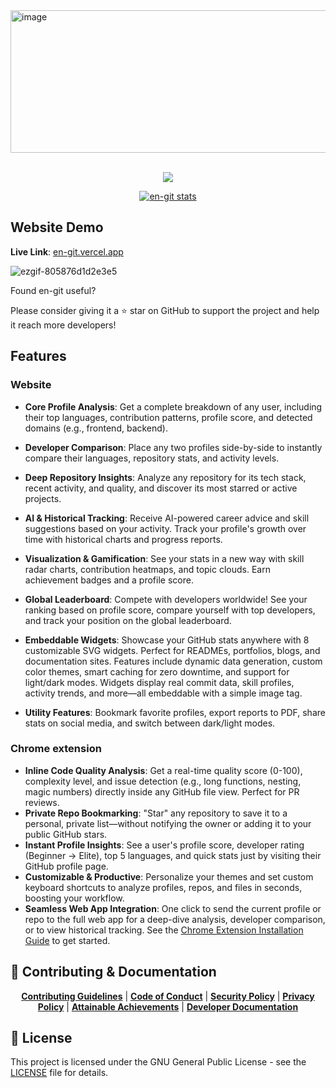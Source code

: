 <img width="1036" height="228" alt="image" src="https://github.com/user-attachments/assets/2a0dd523-154f-4afb-939f-eda3385aa5f9" />
<br />
<br />
<p align="center">
    <img src="https://skillicons.dev/icons?i=react,vite,tailwind,nodejs,express,mongodb,git,github,vercel,postman&perline=10" />
</p>
<div align="center">
    
 [![en-git stats](https://en-git.onrender.com/widget/repo?type=repo&theme=dark&accent=%2358a6ff&success=%233fb950&purple=%23a855f7&repo=TejasS1233%2Fen-git)](https://en-git.vercel.app/stats/TejasS1233/en-git)
  </div>

## Website Demo
**Live Link**: [en-git.vercel.app](https://en-git.vercel.app/)

![ezgif-805876d1d2e3e5](https://github.com/user-attachments/assets/0a50521a-2b1b-49ca-bf6e-b21660d80bcb)

Found en-git useful?

Please consider giving it a ⭐️ star on GitHub to support the project and help it reach more developers!

## Features

### **Website**

- **Core Profile Analysis**: Get a complete breakdown of any user, including their top languages, contribution patterns, profile score, and detected domains (e.g., frontend, backend).

- **Developer Comparison**: Place any two profiles side-by-side to instantly compare their languages, repository stats, and activity levels.

- **Deep Repository Insights**: Analyze any repository for its tech stack, recent activity, and quality, and discover its most starred or active projects.

- **AI & Historical Tracking**: Receive AI-powered career advice and skill suggestions based on your activity. Track your profile's growth over time with historical charts and progress reports.

- **Visualization & Gamification**: See your stats in a new way with skill radar charts, contribution heatmaps, and topic clouds. Earn achievement badges and a profile score.

- **Global Leaderboard**: Compete with developers worldwide! See your ranking based on profile score, compare yourself with top developers, and track your position on the global leaderboard.

- **Embeddable Widgets**: Showcase your GitHub stats anywhere with 8 customizable SVG widgets. Perfect for READMEs, portfolios, blogs, and documentation sites. Features include dynamic data generation, custom color themes, smart caching for zero downtime, and support for light/dark modes. Widgets display real commit data, skill profiles, activity trends, and more—all embeddable with a simple image tag.

- **Utility Features**: Bookmark favorite profiles, export reports to PDF, share stats on social media, and switch between dark/light modes.

### **Chrome extension**

- **Inline Code Quality Analysis**: Get a real-time quality score (0-100), complexity level, and issue detection (e.g., long functions, nesting, magic numbers) directly inside any GitHub file view. Perfect for PR reviews.
- **Private Repo Bookmarking**: "Star" any repository to save it to a personal, private list—without notifying the owner or adding it to your public GitHub stars.
- **Instant Profile Insights**: See a user's profile score, developer rating (Beginner → Elite), top 5 languages, and quick stats just by visiting their GitHub profile page.
- **Customizable & Productive**: Personalize your themes and set custom keyboard shortcuts to analyze profiles, repos, and files in seconds, boosting your workflow.
- **Seamless Web App Integration**: One click to send the current profile or repo to the full web app for a deep-dive analysis, developer comparison, or to view historical tracking.
See the [Chrome Extension Installation Guide](.github/chrome_ext_installation.md) to get started.

## 🤝 Contributing & Documentation

<p align="center">
  <a href=".github/CONTRIBUTING.md"><strong>Contributing Guidelines</strong></a> | 
  <a href=".github/code_of_conduct.md"><strong>Code of Conduct</strong></a> | 
  <a href=".github/SECURITY.md"><strong>Security Policy</strong></a> | 
  <a href=".github/PRIVACY-POLICY.md"><strong>Privacy Policy</strong></a> | 
  <a href=".github/ACHIEVEMENTS.md"><strong>Attainable Achievements</strong></a> | 
  <a href=".github/DEV_DOCS.md"><strong>Developer Documentation</strong></a>
</p>

## 📄 License

This project is licensed under the GNU General Public License - see the [LICENSE](LICENSE) file for details.
